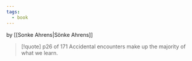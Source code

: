 ```yaml
---
tags:
  - book
---
```

by [[Sonke Ahrens|Sönke Ahrens]]

> [!quote] p26 of 171
> Accidental encounters make up the majority of what we learn.
 